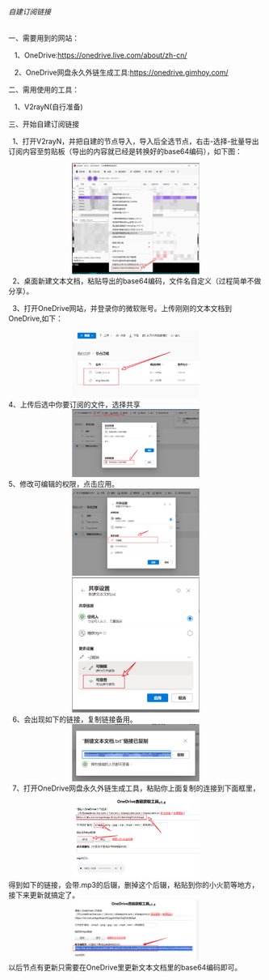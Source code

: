 ###### 自建订阅链接  
一、需要用到的网站：

   1、OneDrive:https://onedrive.live.com/about/zh-cn/

   2、OneDrive网盘永久外链生成工具:https://onedrive.gimhoy.com/

二、需用使用的工具：

   1、V2rayN(自行准备)

三、开始自建订阅链接

  1、打开V2rayN，并把自建的节点导入，导入后全选节点，右击-选择-批量导出订阅内容至剪贴板（导出的内容就已经是转换好的base64编码），如下图：
                <div align=center>
                <img src="images/1.png" width="50%" />
                </div>
  2、桌面新建文本文档，粘贴导出的base64编码，文件名自定义（过程简单不做分享）。

  3、打开OneDrive网站，并登录你的微软账号。上传刚刚的文本文档到OneDrive,如下：
                <div align=center>
                <img src="images/2.png" width="50%" />
                </div>
  4、上传后选中你要订阅的文件，选择共享
                <div align=center>
                <img src="images/3.png" width="50%" />
                </div>
  5、修改可编辑的权限，点击应用。
                <div align=center>
                <img src="images/4.png" width="50%" />
                <img src="images/5.png" width="50%" />
                </div>
  6、会出现如下的链接，复制链接备用。
                <div align=center>
                <img src="images/6.png" width="50%" />
                </div>
  7、打开OneDrive网盘永久外链生成工具，粘贴你上面复制的连接到下面框里，
                <div align=center>
                <img src="images/7.png" width="50%" />
                </div>
得到如下的链接，会带.mp3的后辍，删掉这个后辍，粘贴到你的小火箭等地方，接下来更新就搞定了。
                <div align=center>
                <img src="images/8.png" width="50%" />
                </div>
以后节点有更新只需要在OneDrive里更新文本文档里的base64编码即可。
